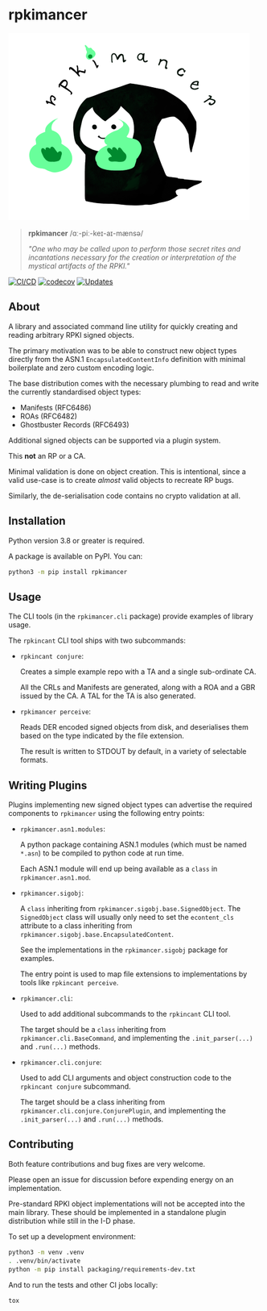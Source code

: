 # rpkimancer

![animated rpkimancer](docs/_static/rpkimancer.png)

> **rpkimancer** /ɑː-piː-keɪ-aɪ-mænsə/
>
> *"One who may be called upon to perform those secret rites and incantations
> necessary for the creation or interpretation of the mystical artifacts of the
> RPKI."*

[![CI/CD](https://github.com/benmaddison/rpkimancer/actions/workflows/cicd.yml/badge.svg?event=push)](https://github.com/benmaddison/rpkimancer/actions/workflows/cicd.yml)
[![codecov](https://codecov.io/gh/benmaddison/rpkimancer/branch/main/graph/badge.svg?token=RkTp3eCsOd)](https://codecov.io/gh/benmaddison/rpkimancer)
[![Updates](https://pyup.io/repos/github/benmaddison/rpkimancer/shield.svg)](https://pyup.io/repos/github/benmaddison/rpkimancer/)

## About

A library and associated command line utility for quickly creating and reading
arbitrary RPKI signed objects.

The primary motivation was to be able to construct new object types directly
from the ASN.1 `EncapsulatedContentInfo` definition with minimal boilerplate
and zero custom encoding logic.

The base distribution comes with the necessary plumbing to read and write the
currently standardised object types:

- Manifests (RFC6486)
- ROAs (RFC6482)
- Ghostbuster Records (RFC6493)

Additional signed objects can be supported via a plugin system.

This **not** an RP or a CA.

Minimal validation is done on object creation. This is intentional, since a
valid use-case is to create *almost* valid objects to recreate RP bugs.

Similarly, the de-serialisation code contains no crypto validation at all.

## Installation

Python version 3.8 or greater is required.

A package is available on PyPI. You can:

``` sh
python3 -m pip install rpkimancer
```

## Usage

The CLI tools (in the `rpkimancer.cli` package) provide examples of library usage.

The `rpkincant` CLI tool ships with two subcommands:

-   `rpkincant conjure`:

    Creates a simple example repo with a TA and a single sub-ordinate CA.

    All the CRLs and Manifests are generated, along with a ROA and a GBR
    issued by the CA. A TAL for the TA is also generated.

-   `rpkimancer perceive`:

    Reads DER encoded signed objects from disk, and deserialises them based on
    the type indicated by the file extension.

    The result is written to STDOUT by default, in a variety of selectable
    formats.

## Writing Plugins

Plugins implementing new signed object types can advertise the required
components to `rpkimancer` using the following entry points:

-   `rpkimancer.asn1.modules`:

    A python package containing ASN.1 modules (which must be named `*.asn`)
    to be compiled to python code at run time.

    Each ASN.1 module will end up being available as a `class` in
    `rpkimancer.asn1.mod`.
-   `rpkimancer.sigobj`:

    A `class` inheriting from `rpkimancer.sigobj.base.SignedObject`.
    The `SignedObject` class will usually only need to set the `econtent_cls`
    attribute to a class inheriting from `rpkimancer.sigobj.base.EncapsulatedContent`.

    See the implementations in the `rpkimancer.sigobj` package for examples.

    The entry point is used to map file extensions to implementations by tools
    like `rpkincant perceive`.

-   `rpkimancer.cli`:

    Used to add additional subcommands to the `rpkincant` CLI tool.

    The target should be a `class` inheriting from `rpkimancer.cli.BaseCommand`,
    and implementing the `.init_parser(...)` and `.run(...)` methods.

-   `rpkimancer.cli.conjure`:

    Used to add CLI arguments and object construction code to the `rpkincant conjure`
    subcommand.

    The target should be a class inheriting from `rpkimancer.cli.conjure.ConjurePlugin`,
    and implementing the `.init_parser(...)` and `.run(...)` methods.

## Contributing

Both feature contributions and bug fixes are very welcome.

Please open an issue for discussion before expending energy on an implementation.

Pre-standard RPKI object implementations will not be accepted into the main library.
These should be implemented in a standalone plugin distribution while still in the
I-D phase.

To set up a development environment:

``` sh
python3 -m venv .venv
. .venv/bin/activate
python -m pip install packaging/requirements-dev.txt
```

And to run the tests and other CI jobs locally:

``` sh
tox
```
